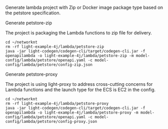 Generate lambda project with Zip or Docker image package type based on the petstore specification.


Generate petstore-zip

The project is packaging the Lambda functions to zip file for delivery.

```
cd ~/networknt
rm -rf light-example-4j/lambda/petstore-zip
java -jar light-codegen/codegen-cli/target/codegen-cli.jar -f openapilambda -o light-example-4j/lambda/petstore-zip -m model-config/lambda/petstore/openapi.yaml -c model-config/lambda/petstore/config-zip.json
```


Generate petstore-proxy  

The project is using light-proxy to address cross-cutting concerns for Lambda functions and the launch type for the ECS is EC2 in the config. 

```
cd ~/networknt
rm -rf light-example-4j/lambda/petstore-proxy
java -jar light-codegen/codegen-cli/target/codegen-cli.jar -f openapilambda -o light-example-4j/lambda/petstore-proxy -m model-config/lambda/petstore/openapi.yaml -c model-config/lambda/petstore/config-proxy.json
```

